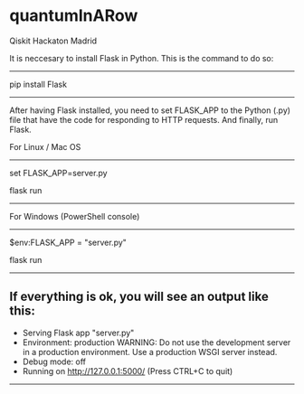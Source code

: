# quantumInARow
Qiskit Hackaton Madrid

It is neccesary to install Flask in Python.
This is the command to do so:
********************
pip install Flask
********************

After having Flask installed, you need to set FLASK_APP to the Python (.py) file that have the code for responding to HTTP requests.
And finally, run Flask.

For Linux / Mac OS
*************************
set FLASK_APP=server.py

flask run
*************************

For Windows (PowerShell console)
*****************************
$env:FLASK_APP = "server.py"

flask run
*****************************

If everything is ok, you will see an output like this:
-----------------------------------------------------------------------------
 * Serving Flask app "server.py"
 * Environment: production
   WARNING: Do not use the development server in a production environment.
   Use a production WSGI server instead.
 * Debug mode: off
 * Running on http://127.0.0.1:5000/ (Press CTRL+C to quit)
 -----------------------------------------------------------------------------
